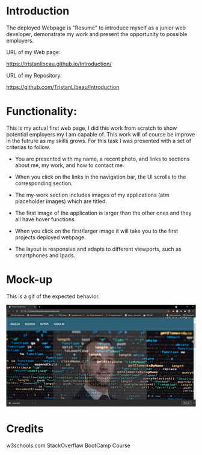 # Introduction


The deployed Webpage is "Resume" to introduce myself as a junior web developer, demonstrate my work and present the opportunity to possible employers.

URL of my Web page: 

https://tristanlibeau.github.io/Introduction/

URL of my Repository:

https://github.com/TristanLibeau/Introduction


# Functionality:

This is my actual first web page, I did this work from scratch to show potential employers my I am capable of. This work will of course be improve in the futrure as my skills grows. For this task I was presented with a set of criterias to follow.

* You are presented with my name, a recent photo, and links to sections about me, my work, and how to contact me.

* When you click on the links in the navigation bar, the UI scrolls to the corresponding section.

* The my-work section includes images of my applications (atm placeholder images) which are titled.

* The first image of the application is larger than the other ones and they all have hover functions.

* When you click on the first/larger image it will take you to the first projects deployed webpage.

* The layout is responsive and adapts to different viewports, such as smartphones and Ipads.

# Mock-up

This is a gif of the expected behavior.

![mock-up](./img/mock-up-my-introduction.gif)

# Credits

w3schools.com
StackOverflaw
BootCamp Course
